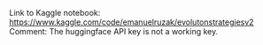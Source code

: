 Link to Kaggle notebook: https://www.kaggle.com/code/emanuelruzak/evolutonstrategiesv2
Comment: The huggingface API key is not a working key.
